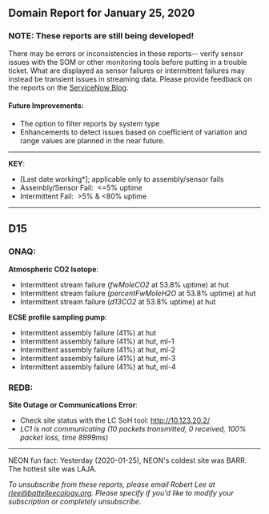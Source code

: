 ## Domain Report for January 25, 2020


### NOTE: These reports are still being developed!
There may be errors or inconsistencies in these reports-- verify sensor issues with the SOM or other monitoring tools before putting in a trouble ticket. What are displayed as sensor failures or intermittent failures may instead be transient issues in streaming data.
Please provide feedback on the reports on the [ServiceNow Blog](https://neon.service-now.com/community?id=community_blog&sys_id=9b4fbe8adbed734017ecf9041d9619be).

#### Future Improvements: 
 - The option to filter reports by system type 
 - Enhancements to detect issues based on coefficient of variation and range values are planned in the near future.

***

**KEY**:

 - [Last date working*]; applicable only to assembly/sensor fails
 - Assembly/Sensor Fail:&nbsp;&nbsp;<=5% uptime
 - Intermittent Fail:&nbsp;&nbsp;>5% & <80% uptime

***
## D15

### ONAQ:

**Atmospheric CO2 Isotope**:
 - Intermittent stream failure (_fwMoleCO2_ at 53.8% uptime) at hut
 - Intermittent stream failure (_percentFwMoleH2O_ at 53.8% uptime) at hut
 - Intermittent stream failure (_d13CO2_ at 53.8% uptime) at hut

**ECSE profile sampling pump**:
 - Intermittent assembly failure (41%) at hut
 - Intermittent assembly failure (41%) at hut, ml-1
 - Intermittent assembly failure (41%) at hut, ml-2
 - Intermittent assembly failure (41%) at hut, ml-3
 - Intermittent assembly failure (41%) at hut, ml-4

### REDB:

**Site Outage or Communications Error**:
 - Check site status with the LC SoH tool: http://10.123.20.2/
 - _LC1 is not communicating (10 packets transmitted, 0 received, 100% packet loss, time 8999ms)_

***
NEON fun fact: Yesterday (2020-01-25), NEON's coldest site was BARR. The hottest site was LAJA.

_To unsubscribe from these reports, please email Robert Lee at rlee@battelleecology.org. Please specify if you'd like to modify your subscription or completely unsubscribe._
